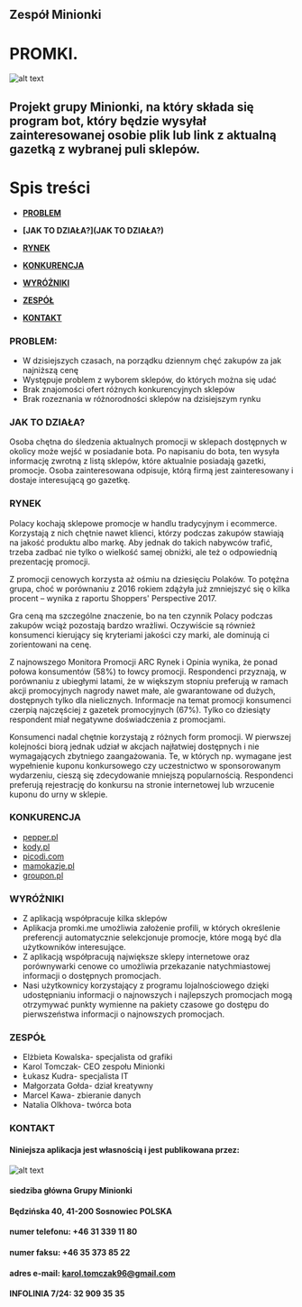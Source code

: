 ## Zespół Minionki
# PROMKI.
![alt text](https://zapodaj.net/images/6ef723028867f.png)




## Projekt grupy Minionki, na który składa się program bot, który będzie wysyłał zainteresowanej osobie plik lub link z aktualną gazetką z wybranej puli sklepów. 

# Spis treści
* **[PROBLEM](PROBLEM)**


* **[JAK TO DZIAŁA?](JAK TO DZIAŁA?)**
* **[RYNEK](RYNEK)**
* **[KONKURENCJA](KONKURENCJA)**
* **[WYRÓŻNIKI](WYRÓŻNIKI)**
* **[ZESPÓŁ](ZESPÓŁ)**
* **[KONTAKT](KONTAKT)**


### PROBLEM:
* W dzisiejszych czasach, na porządku dziennym chęć zakupów za jak najniższą cenę
* Występuje problem z wyborem sklepów, do których można się udać
* Brak znajomości ofert różnych konkurencyjnych sklepów
* Brak rozeznania w różnorodności sklepów na dzisiejszym rynku





### JAK TO DZIAŁA?
Osoba chętna do śledzenia aktualnych promocji w
sklepach dostępnych w okolicy może wejść w posiadanie
bota. Po napisaniu do bota, ten wysyła informację zwrotną
z listą sklepów, które aktualnie posiadają gazetki,
promocje. Osoba zainteresowana odpisuje, którą firmą jest
zainteresowany i dostaje interesującą go gazetkę.





### RYNEK
Polacy kochają sklepowe promocje w handlu tradycyjnym i ecommerce.
Korzystają z nich chętnie nawet klienci, którzy
podczas zakupów stawiają na jakość produktu albo markę.
Aby jednak do takich nabywców trafić, trzeba zadbać nie
tylko o wielkość samej obniżki, ale też o odpowiednią
prezentację promocji.

Z promocji cenowych korzysta aż ośmiu na dziesięciu
Polaków. To potężna grupa, choć w porównaniu z 2016
rokiem zdążyła już zmniejszyć się o kilka procent – wynika z
raportu Shoppers' Perspective 2017.


Gra ceną ma szczególne znaczenie, bo na ten czynnik Polacy podczas zakupów wciąż pozostają
bardzo wrażliwi. Oczywiście są również konsumenci kierujący się kryteriami jakości czy marki, ale
dominują ci zorientowani na cenę.

Z najnowszego Monitora Promocji ARC Rynek i Opinia wynika, że ponad połowa konsumentów
(58%) to łowcy promocji. Respondenci przyznają, w porównaniu z ubiegłymi latami, że w większym
stopniu preferują w ramach akcji promocyjnych nagrody nawet małe, ale gwarantowane od dużych,
dostępnych tylko dla nielicznych. Informacje na temat promocji konsumenci czerpią najczęściej z
gazetek promocyjnych (67%). Tylko co dziesiąty respondent miał negatywne doświadczenia z
promocjami.

Konsumenci nadal chętnie korzystają z różnych form promocji. W pierwszej kolejności biorą jednak
udział w akcjach najłatwiej dostępnych i nie wymagających zbytniego zaangażowania. Te, w których
np. wymagane jest wypełnienie kuponu konkursowego czy uczestnictwo w sponsorowanym
wydarzeniu, cieszą się zdecydowanie mniejszą popularnością. Respondenci preferują rejestrację do
konkursu na stronie internetowej lub wrzucenie kuponu do urny w sklepie.





### KONKURENCJA
* [pepper.pl](https://www.pepper.pl/)
* [kody.pl](https://www.kody.pl/)
* [picodi.com](https://www.picodi.com/pl/)
* [mamokazje.pl](http://mamokazje.pl/)
* [groupon.pl](https://www.groupon.pl/)



### WYRÓŻNIKI
* Z aplikacją współpracuje kilka sklepów
* Aplikacja promki.me umożliwia założenie profili, w których określenie preferencji automatycznie selekcjonuje promocje, które mogą być dla użytkowników interesujące.
* Z aplikacją współpracują największe sklepy internetowe oraz porównywarki cenowe co umożliwia przekazanie natychmiastowej informacji o dostępnych promocjach.
* Nasi użytkownicy korzystający z programu lojalnościowego dzięki udostępnianiu informacji o najnowszych i najlepszych promocjach mogą otrzymywać punkty wymienne na pakiety czasowe go dostępu do pierwszeństwa informacji o najnowszych promocjach.





### ZESPÓŁ
* Elżbieta Kowalska- specjalista od grafiki
* Karol Tomczak- CEO zespołu Minionki
* Łukasz Kudra- specjalista IT
* Małgorzata Gołda- dział kreatywny
* Marcel Kawa- zbieranie danych
* Natalia Olkhova- twórca bota





### KONTAKT
#### Niniejsza aplikacja jest własnością i jest publikowana przez:



![alt text](https://zapodaj.net/images/6ef723028867f.png)
#### siedziba główna Grupy Minionki
#### Będzińska 40, 41-200 Sosnowiec POLSKA
#### numer telefonu: +46 31 339 11 80
#### numer faksu: +46 35 373 85 22
#### adres e-mail: karol.tomczak96@gmail.com
#### INFOLINIA 7/24: 32 909 35 35

